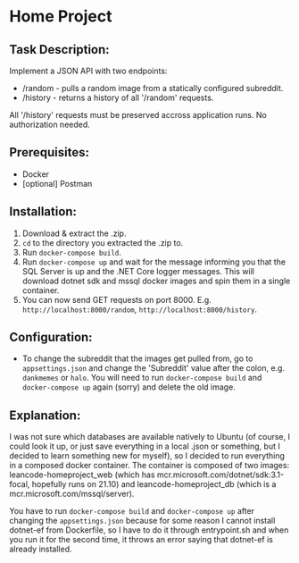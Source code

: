 # Home Project

## Task Description:
Implement a JSON API with two endpoints:
* /random - pulls a random image from a statically configured subreddit.
* /history - returns a history of all '/random' requests. 

All '/history' requests must be preserved accross application runs. No authorization needed.

## Prerequisites:
* Docker
* [optional] Postman

## Installation:
1. Download & extract the .zip.
2. `cd` to the directory you extracted the .zip to.
3. Run `docker-compose build`.
4. Run `docker-compose up` and wait for the message informing you that the SQL Server is up and the .NET Core logger messages. This will download dotnet sdk and mssql docker images and spin them in a single container.
5. You can now send GET requests on port 8000. E.g. `http://localhost:8000/random`, `http://localhost:8000/history`.

## Configuration:
* To change the subreddit that the images get pulled from, go to `appsettings.json` and change the 'Subreddit' value after the colon, e.g. `dankmemes` or `halo`. You will need to run `docker-compose build` and `docker-compose up` again (sorry) and delete the old image.


## Explanation:
I was not sure which databases are available natively to Ubuntu (of course, I could look it up, or just save everything in a local .json or something, but I decided to learn something new for myself), so I decided to run everything in a composed docker container. The container is composed of two images: leancode-homeproject_web (which has mcr.microsoft.com/dotnet/sdk:3.1-focal, hopefully runs on 21.10) and leancode-homeproject_db (which is a mcr.microsoft.com/mssql/server).

You have to run `docker-compose build` and `docker-compose up` after changing the `appsettings.json` because for some reason I cannot install dotnet-ef from Dockerfile, so I have to do it through entrypoint.sh and when you run it for the second time, it throws an error saying that dotnet-ef is already installed.
